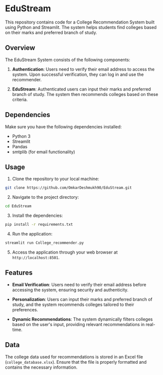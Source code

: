 # EduStream
This repository contains code for a College Recommendation System built using Python and Streamlit. The system helps students find colleges based on their marks and preferred branch of study.

## Overview

The EduStream System consists of the following components:

1. **Authentication**: Users need to verify their email address to access the system. Upon successful verification, they can log in and use the recommender.
   
2. **EduStream**: Authenticated users can input their marks and preferred branch of study. The system then recommends colleges based on these criteria.

## Dependencies

Make sure you have the following dependencies installed:

- Python 3
- Streamlit
- Pandas
- smtplib (for email functionality)

## Usage

1. Clone the repository to your local machine:

```bash
git clone https://github.com/OmkarDeshmukh90/EduStream.git
```

2. Navigate to the project directory:

```bash
cd EduStream
```

3. Install the dependencies:

```bash
pip install -r requirements.txt
```

4. Run the application:

```bash
streamlit run College_recommender.py
```

5. Access the application through your web browser at `http://localhost:8501`.

## Features

- **Email Verification**: Users need to verify their email address before accessing the system, ensuring security and authenticity.
  
- **Personalization**: Users can input their marks and preferred branch of study, and the system recommends colleges tailored to their preferences.

- **Dynamic Recommendations**: The system dynamically filters colleges based on the user's input, providing relevant recommendations in real-time.

## Data

The college data used for recommendations is stored in an Excel file (`college_database.xlsx`). Ensure that the file is properly formatted and contains the necessary information.

